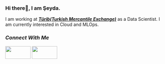 ### Hi there👋, I am Şeyda.
I am working at [***Türib(Turkish Mercantile Exchange)***](https://www.turib.com.tr/en/) as a Data Scientist. I am currently interested in Cloud and MLOps.

### ***Connect With Me***

<a href="https://medium.com/@seydaybar">
<img src= "https://png.pngitem.com/pimgs/s/214-2148075_medium-new-logo-2017-hd-png-download.png"  width="80" height="40"></a>

<a href="https://www.linkedin.com/in/seydaybar/">
<img src= "https://nedir.kim/wp-content/uploads/2020/02/LinkedIn-logo.jpg"  width="80" height="40"></a>


